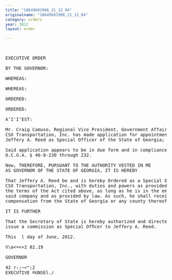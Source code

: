 ```yaml
---
title: "18649691906_21_12_04"
originalname: "18649691906_21_12_04"
category: orders
year: 2012
layout: order

---
```

<pre>
 

EXECUTIVE ORDER

BY THE GOVERNOR:

WHEREAS:

WHEREAS:

ORDERED:

ORDERED:

A’I'I‘EST:

Mr. Craig Camuso, Regional Vice President, Government Affairs of
CSX Transportation, Inc. has made application for appointment of
Jeffery A. Reed as Special Officer of the State of Georgia; and

Said application appears to be in due form and in compliance with
O.C.G.A. § 46-8-230 through 232.

Now, THEREFORE, PURSUANT TO THE AUTHORITY VESTED IN ME
AS GOVERNOR OF THE STATE OF GEORGIA, IT IS HEREBY

That Jeffery A. Reed be and is hereby Ordered as a Special Officer,
CSX Transportation, Inc., with duties and powers as provided by
the terms of the Act cited above, as long as he is in the employ of
said company and as provided by law. As such, he shall receive no
compensation from the State of Georgia or any county thereof.

IT IS FURTHER

That the Secretary of State is hereby authorized and directed to
issue a commission as Special Ofﬁcer to Jeffery A. Reed.

This  l day of June, 2012.

V\a<=<»2 82.19

GOVERNOR

42 r:;~<";2
EXECUTIVE ®UNSEl./

</pre>
